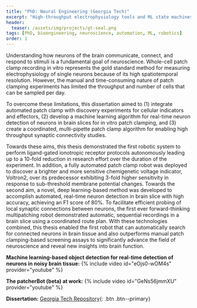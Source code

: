 ```yaml
---
title: "PhD: Neural Engineering (Georgia Tech)"
excerpt: "High-throughput electrophysiology tools and ML state machines for single-cellular recordings."
header:
  teaser: /assets/img/projects/gt-seal.png
tags: [PhD, bioengineering, neuroscience, automation, ML, robotics]
order: 1
---
```


Understanding how neurons of the brain communicate, connect, and respond to stimuli is a fundamental goal of neuroscience. Whole-cell patch clamp recording in vitro represents the gold standard method for measuring electrophysiology of single neurons because of its high spatiotemporal resolution. However, the manual and time-consuming nature of patch clamping experiments has limited the throughput and number of cells that can be sampled per day. 

To overcome these limitations, this dissertation aimed to (1) integrate automated patch clamp with discovery experiments for cellular indicators and effectors, (2) develop a machine learning algorithm for real-time neuron detection of neurons in brain slices for in vitro patch clamping, and (3) create a coordinated, multi-pipette patch clamp algorithm for enabling high throughput synaptic connectivity studies. 

Towards these aims, this thesis demonstrated the first robotic system to perform ligand-gated ionotropic receptor protocols autonomously leading up to a 10-fold reduction in research effort over the duration of the experiment. In addition, a fully automated patch clamp robot was deployed to discover a brighter and more sensitive chemigenetic voltage indicator, Voltron2, over its predecessor exhibiting 3-fold higher sensitivity in response to sub-threshold membrane potential changes. Towards the second aim, a novel, deep learning-based method was developed to accomplish automated, real-time neuron detection in brain slice with high accuracy, achieving an F1 score of 80%. To facilitate efficient probing of local synaptic connections between neurons, the first ever forward-thinking multipatching robot demonstrated automatic, sequential recordings in a brain slice using a coordinated route plan. With these technologies combined, this thesis enabled the first robot that can automatically search for connected neurons in brain tissue and also outperforms manual patch clamping-based screening assays to significantly advance the field of neuroscience and reveal new insights into brain function.


**Machine learning-based object detection for real-time detection of neurons in noisy brain tissue:**
{% include video id="eOjs0-wOM4s" provider="youtube" %}

**The patcherBot (beta) at work:**
{% include video id="GeNs56jmmXU" provider="youtube" %}

**Dissertation:** [Georgia Tech Repository](https://repository.gatech.edu/entities/publication/640bef49-75ce-4675-b4e8-d253a55f2b8b){: .btn .btn--primary}
